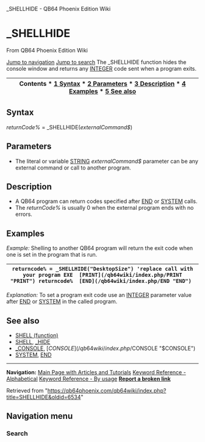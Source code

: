 


\_SHELLHIDE - QB64 Phoenix Edition Wiki








# \_SHELLHIDE



From QB64 Phoenix Edition Wiki



[Jump to navigation](#mw-head)
[Jump to search](#searchInput)
The \_SHELLHIDE function hides the console window and returns any [INTEGER](/qb64wiki/index.php/INTEGER "INTEGER") code sent when a program exits.


  






| Contents * [1 Syntax](#Syntax) * [2 Parameters](#Parameters) * [3 Description](#Description) * [4 Examples](#Examples) * [5 See also](#See_also) |
| --- |


## Syntax


*returnCode%* = \_SHELLHIDE(*externalCommand$*)
  




## Parameters


* The literal or variable [STRING](/qb64wiki/index.php/STRING "STRING") *externalCommand$* parameter can be any external command or call to another program.


  




## Description


* A QB64 program can return codes specified after [END](/qb64wiki/index.php/END "END") or [SYSTEM](/qb64wiki/index.php/SYSTEM "SYSTEM") calls.
* The *returnCode%* is usually 0 when the external program ends with no errors.


  




## Examples


*Example:* Shelling to another QB64 program will return the exit code when one is set in the program that is run.





| ``` returncode% = _SHELLHIDE("DesktopSize") 'replace call with your program EXE  [PRINT](/qb64wiki/index.php/PRINT "PRINT") returncode%  [END](/qb64wiki/index.php/END "END")  ``` |
| --- |


*Explanation:* To set a program exit code use an [INTEGER](/qb64wiki/index.php/INTEGER "INTEGER") parameter value after [END](/qb64wiki/index.php/END "END") or [SYSTEM](/qb64wiki/index.php/SYSTEM "SYSTEM") in the called program.
  




## See also


* [SHELL (function)](/qb64wiki/index.php/SHELL_(function) "SHELL (function)")
* [SHELL](/qb64wiki/index.php/SHELL "SHELL"), [\_HIDE](/qb64wiki/index.php/HIDE "HIDE")
* [\_CONSOLE](/qb64wiki/index.php/CONSOLE "CONSOLE"), [$CONSOLE](/qb64wiki/index.php/$CONSOLE "$CONSOLE")
* [SYSTEM](/qb64wiki/index.php/SYSTEM "SYSTEM"), [END](/qb64wiki/index.php/END "END")


  






---


**Navigation:**
[Main Page with Articles and Tutorials](/qb64wiki/index.php/Main_Page "Main Page")
[Keyword Reference - Alphabetical](/qb64wiki/index.php/Keyword_Reference_-_Alphabetical "Keyword Reference - Alphabetical")
[Keyword Reference - By usage](/qb64wiki/index.php/Keyword_Reference_-_By_usage "Keyword Reference - By usage")
**[Report a broken link](https://qb64phoenix.com/forum/showthread.php?tid=2800)**  





Retrieved from "<https://qb64phoenix.com/qb64wiki/index.php?title=SHELLHIDE&oldid=6534>"




## Navigation menu








### Search





















